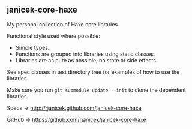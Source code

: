 janicek-core-haxe
-----------------

My personal collection of Haxe core libraries.

Functional style used where possible:
* Simple types.
* Functions are grouped into libraries using static classes.
* Libraries are as pure as possible, no state or side effects.

See spec classes in test directory tree for examples of how to use the libraries.

Make sure you run ``git submodule update --init`` to clone the dependent libraries.

Specs -> http://rjanicek.github.com/janicek-core-haxe

GitHub -> https://github.com/rjanicek/janicek-core-haxe
